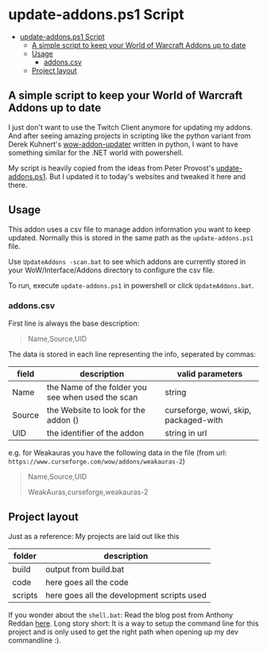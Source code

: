 # update-addons.ps1 Script

- [update-addons.ps1 Script](#update-addonsps1-script)
    - [A simple script to keep your World of Warcraft Addons up to date](#a-simple-script-to-keep-your-world-of-warcraft-addons-up-to-date)
    - [Usage](#usage)
        - [addons.csv](#addonscsv)
    - [Project layout](#project-layout)

## A simple script to keep your World of Warcraft Addons up to date

I just don't want to use the Twitch Client anymore for updating my addons. And after seeing amazing projects in scripting like the python variant from Derek Kuhnert's [wow-addon-updater](https://github.com/kuhnerdm/wow-addon-updater) written in python, I want to have something similar for the .NET world with powershell.

My script is heavily copied from the ideas from Peter Provost's [update-addons.ps1](https://github.com/PProvost/dotfiles/blob/master/powershell/modules/posh-wow/update-addons.ps1). But I updated it to today's websites and tweaked it here and there.

## Usage

This addon uses a csv file to manage addon information you want to keep updated. Normally this is stored in the same path as the `update-addons.ps1` file.

Use `UpdateAddons -scan.bat` to see which addons are currently stored in your WoW/Interface/Addons directory to configure the csv file.

To run, execute `update-addons.ps1` in powershell or click `UpdateAddons.bat`.

### addons.csv

First line is always the base description:

>Name,Source,UID

The data is stored in each line representing the info, seperated by commas:

| field  | description                                       | valid parameters                      |
| ------ | ------------------------------------------------- | ------------------------------------- |
| Name   | the Name of the folder you see when used the scan | string                                |
| Source | the Website to look for the addon ()              | curseforge, wowi, skip, packaged-with |
| UID    | the identifier of the addon                       | string in url                         |

e.g. for Weakauras you have the following data in the file (from url: `https://www.curseforge.com/wow/addons/weakauras-2`)

>Name,Source,UID
>
>WeakAuras,curseforge,weakauras-2

## Project layout

Just as a reference: My projects are laid out like this

| folder  | description                                |
| ------- | ------------------------------------------ |
| build   | output from build.bat                      |
| code    | here goes all the code                     |
| scripts | here goes all the development scripts used |

If you wonder about the `shell.bat`: Read the blog post from Anthony Reddan [here](http://anthonyreddan.com/active-project-shell/). Long story short: It is a way to setup the command line for this project and is only used to get the right path when opening up my dev commandline :).